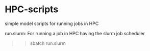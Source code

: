 # HPC-scripts
simple model scripts for running jobs in HPC

run.slurm: For running a job in HPC having the slurm job scheduler
>> sbatch run.slurm
